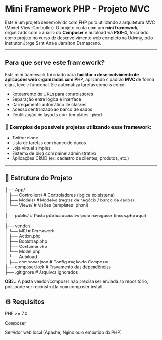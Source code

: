 # Mini Framework PHP - Projeto MVC

Este é um projeto desenvolvido com PHP puro utilizando a arquitetura MVC (Model-View-Controller). O projeto conta com um **mini framework**, organizado com o auxílio do **Composer** e autoload via **PSR-4**, foi criado como projeto no curso de desenvolvimento web completo na Udemy, pelo instrutor Jorge Sant Ana e Jamilton Damasceno.

---

## Para que serve este framework?

Este mini framework foi criado para **facilitar o desenvolvimento de aplicações web organizadas com PHP**, aplicando o padrão **MVC** de forma clara, leve e funcional. Ele automatiza tarefas comuns como:

- Roteamento de URLs para controladores
- Separação entre lógica e interface
- Carregamento automático de classes
- Acesso centralizado ao banco de dados
- Reutilização de layouts com templates `.phtml`

### 📌 Exemplos de possiveis projetos utilizando esse framework:

- Twitter clone
- Lista de tarefas com banco de dados
- Loja virtual simples
- Sistema de blog com painel administrativo
- Aplicações CRUD (ex: cadastro de clientes, produtos, etc.)

---

## 📁 Estrutura do Projeto

├── App/  
│ ├── Controllers/ # Controladores (lógica do sistema)  
│ ├── Models/ # Modelos (regras de negócio / banco de dados)  
│ └── Views/ # Visões (templates .phtml)  
│  
├── public/ # Pasta pública acessível pelo navegador (index.php aqui)  
│  
├── vendor/  
│ └── MF/ # Framework  
│ ├── Action.php  
│ ├── Bootstrap.php  
│ ├── Container.php  
│ └── Model.php  
│ └── Autoload   
│
├── composer.json # Configuração do Composer  
├── composer.lock # Travamento das dependências  
├── .gitignore # Arquivos ignorados  
  
**OBS.:** A pasta vendor/composer não precisa ser enviada ao repositório, pois pode ser reconstruída com composer install.



## ⚙️ Requisitos
PHP >= 7.0

Composer

Servidor web local (Apache, Nginx ou o embutido do PHP)
